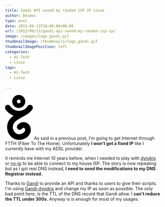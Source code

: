 ```yaml
---
title: Gandi API saved my random ISP IP issue
author: Deimos
type: post
date: 2013-09-13T10:00:00+00:00
url: /2013/09/13/gandi-api-saved-my-random-isp-ip/
image: /images/logo_gandi.gif
thumbnailImage: /thumbnails/logo_gandi.gif
thumbnailImagePosition: left
categories:
  - Hi-Tech
  - Linux
tags:
  - Hi-Tech
  - Linux

---
```

![gandi-logo](/images/logo_gandi.gif)
As said in a previous post, I'm going to get Internet through FTTH (Fiber To The Home). Unfortunately **I won't get a fixed IP** like I currently have with my ADSL provider.

It reminds me Internet 10 years before, when I needed to play with [dyndns](http://dyn.com/dns/) or [no-ip](http://www.noip.com/) to be able to connect to my house ISP. The story is now repeating but as I got real DNS instead, **I need to send the modifications to my DNS Registrar instead.**

Thanks to [Gandi](http://www.gandi.net/) to provide an API and thanks to users to give their scripts. I'm using [Gandi-dyndns](https://github.com/lembregtse/gandi-dyndns) and change my IP as soon as possible. The only bad point here, is the TTL of the DNS record that Gandi allow. I **can't reduce the TTL under 300s**. Anyway is is enough for most of my usages.

